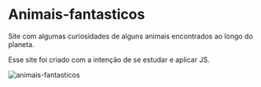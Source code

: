# Animais-fantasticos

Site com algumas curiosidades de alguns animais encontrados ao longo do planeta.

Esse site foi criado com a intenção de se estudar e aplicar JS.


![animais-fantasticos](https://user-images.githubusercontent.com/53796288/93339351-d75be100-f801-11ea-8036-d714e87252cc.png)

